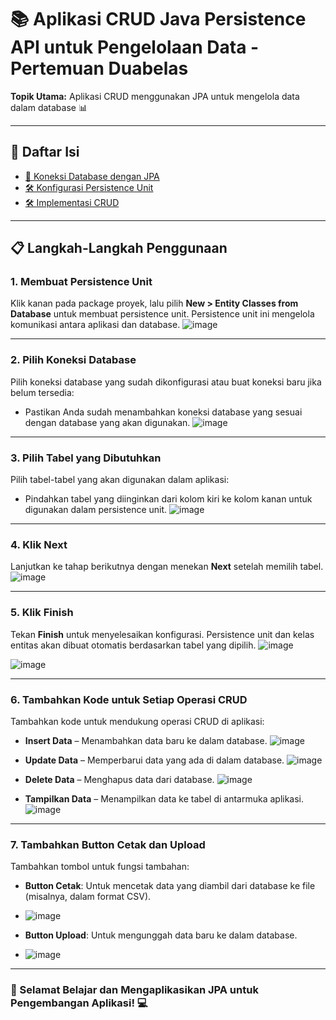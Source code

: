 

# 📚 Aplikasi CRUD Java Persistence API untuk Pengelolaan Data - Pertemuan Duabelas

**Topik Utama:** Aplikasi CRUD menggunakan JPA untuk mengelola data dalam database 📊

---

## 📑 Daftar Isi
- [🔗 Koneksi Database dengan JPA](https://github.com/ervina0604/PBO12/blob/main/META-INF/persistence.xml)
- [🛠️ Konfigurasi Persistence Unit](https://github.com/ervina0604/PBO12/blob/main/pbo12/Matakuliah.java)
- [🛠️ Implementasi CRUD](https://github.com/ervina0604/PBO12/blob/main/pbo12/GuiMataKuliah.java)

---


## 📋 Langkah-Langkah Penggunaan

### 1. Membuat Persistence Unit
Klik kanan pada package proyek, lalu pilih **New > Entity Classes from Database** untuk membuat persistence unit. Persistence unit ini mengelola komunikasi antara aplikasi dan database.
    ![image](https://github.com/user-attachments/assets/b8f8e140-1f2b-4013-be13-404f8212a0a4)

---

### 2. Pilih Koneksi Database
Pilih koneksi database yang sudah dikonfigurasi atau buat koneksi baru jika belum tersedia:
- Pastikan Anda sudah menambahkan koneksi database yang sesuai dengan database yang akan digunakan.
![image](https://github.com/user-attachments/assets/1f579336-e2dc-4a99-8b13-1e9cbc1c715f)

---

### 3. Pilih Tabel yang Dibutuhkan
Pilih tabel-tabel yang akan digunakan dalam aplikasi:
- Pindahkan tabel yang diinginkan dari kolom kiri ke kolom kanan untuk digunakan dalam persistence unit.
![image](https://github.com/user-attachments/assets/26978d35-44f9-48f3-b29e-6bcbb6df49b6)

---

### 4. Klik Next
Lanjutkan ke tahap berikutnya dengan menekan **Next** setelah memilih tabel.
![image](https://github.com/user-attachments/assets/2cb61565-2452-4abb-af9d-139304c4ee56)

---

### 5. Klik Finish
Tekan **Finish** untuk menyelesaikan konfigurasi. Persistence unit dan kelas entitas akan dibuat otomatis berdasarkan tabel yang dipilih.
![image](https://github.com/user-attachments/assets/7ae7a82c-4e7d-4ed1-9678-672096a17bbf)

![image](https://github.com/user-attachments/assets/215cbab0-62f6-4b5b-9362-ee23518449a8)

---

### 6. Tambahkan Kode untuk Setiap Operasi CRUD
Tambahkan kode untuk mendukung operasi CRUD di aplikasi:
- **Insert Data** – Menambahkan data baru ke dalam database.
  ![image](https://github.com/user-attachments/assets/16b59105-2869-40bd-8f1b-49b3aad22ec3)

- **Update Data** – Memperbarui data yang ada di dalam database.
  ![image](https://github.com/user-attachments/assets/0644d930-260e-400d-a7c4-88db7c45d8d2)

- **Delete Data** – Menghapus data dari database.
  ![image](https://github.com/user-attachments/assets/d867dc95-1cc4-4204-8646-fac616f491c2)

- **Tampilkan Data** – Menampilkan data ke tabel di antarmuka aplikasi.
  ![image](https://github.com/user-attachments/assets/1c9a80e3-0c11-4139-b5b0-3b2df95d2356)

---

### 7. Tambahkan Button Cetak dan Upload
Tambahkan tombol untuk fungsi tambahan:
- **Button Cetak**: Untuk mencetak data yang diambil dari database ke file (misalnya, dalam format CSV).
- ![image](https://github.com/user-attachments/assets/d29aa0d6-b9a7-4315-ae4e-9e9e026000b6)

- **Button Upload**: Untuk mengunggah data baru ke dalam database.
- ![image](https://github.com/user-attachments/assets/5df8ed67-e1f3-4e9e-97d8-f4e37a02f5cc)


---

### 🚀 Selamat Belajar dan Mengaplikasikan JPA untuk Pengembangan Aplikasi! 💻
